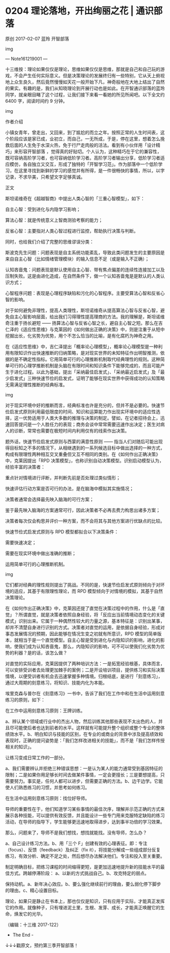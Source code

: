 # 0204 理论落地，开出绚丽之花 | 通识部落

原创 2017-02-07 蓝玲 开智部落

img

— Note161219001 —

十三维按：理论如果仅仅是理论，思维如果仅仅是思维，那就是自己和自己玩的游戏，不会产生任何实际意义。但是决策理论的发展终归有一些特别，它从天上俯视地上众生良久，然后竟然慢慢如天花一般开始下凡，神奇般地在大地上结出了自然的果实。有趣的是，我们从知晓理论到开展行动也是如此。在开智通识部落的蓝玲同学，就亲眼目睹了这个过程，让我们接下来看一看她的所见所闻吧。以下全文约 6400 字，阅读时间约 9 分钟。

img

作者介绍

小镇女青年，曾走出，又回来，到了尴尬的而立之年。按照正常的人生时间表，这个阶段应该是家已成，业初立，而自己，一无所成，于是，停在这里，想着怎么挽救后面的人生免于水深火热，免于行尸走肉般的活法。看到有小伙伴用「设计精巧」来形容开智部落 ，觉得真的好贴切。个人认为，这种精巧在于它的兼容性，既可容纳高阶学习者，也可容纳低阶学习者。高阶学习者输出分享，低阶学习者适应模仿，各自独立又交互，形成了独特的「开智学习范」。作为部落中一个低阶学习，在这里寻找到新鲜的学习的感觉并有所得，是一件很畅快的事情，所以，以字记录，不求华美，只希望文字足够真诚。

正文

斯坦诺维奇在《超越智商》中提出人类心智的「三重心智模型」，如下：

自主心智：受到进化与内隐学习影响；

算法心智：就是传统意义上智商测验考察的能力；

反省心智：主要指对人类心智过程进行监控，帮助执行决策与判断。

同时，也给我们介绍了完整的思维谬误分类：

斯波克先生问题：问题表现是自主系统功能紊乱，导致此类问题发生的主要原因是来自自主心智（比如情绪管理模块）的输入信息不足（或是输入不正确）；

认知吝啬鬼：问题表现是默认使用自主心智、带有焦点偏差的连续性连接加工以及压制失败。这是由进化造成，在自然条件下，做一个认知吝啬鬼是是默认的人类认识方式；

心智程序问题：表现是心理程序缺陷和污化的心智程序。主要受算法心智和反省心智的影响。

对于如何避免非理性，提高人类理性，斯坦诺维奇从提高算法心智与反省心智，避免自主心智影响层面，给出我们习得理性提高理商的方法。我的理解是，斯坦诺维奇注重于扬长避短 —— 扬算法心智与反省心智之长，避自主心智之短。那么在吉仁泽的《适应性思维》与克莱因的《如何做出正确的决策》中，则是注重于从短中挖掘出长，化劣势为优势，用个不怎么恰当的比喻，是有化腐朽为神奇之用。

在《适应性思维》中，吉仁泽提出「概率论心理模型」，概率论心理模型是一种利用有限知识作出快速推断的归纳策略，是对现实世界的未知特征作出明智推测，依据的是不确定性指标。它用简单可行的心理推断机制取代经典理性的规则。这种简单可行的心理学推断机制是头脑在有限时间和知识条件下能够完成的，而且可能产生于进化过程。以此为基础，提出「采纳最佳启发式」、「采纳最近启发式」及「最少启发式」三种快速节俭的启发式，证明了能够在现实世界中获得成功的认知策略无需满足理性推断的经典标准。

img

对于现实环境中好的推断而言，经典标准也许是充分的，但并不是必要的。快速节俭启发式原则利用最低限度的时间、知识和运算能力作出现实环境中的适应性选择，这一优势适用于人类大多数的推理与决策的制定。譬如，在记者招待会上，迅速回答提问是一个人胜任力的表现；商务会谈中常常需要迅速作出决定；医生对病人的诊断，常常也需要在极短时间内利用仅有的线索作出决策。

题外话，快速节俭启发式原则与西蒙的满意性原则 —— 指当人们对随后可能出现得目标知之不多的情况下，从相继遇到的一系列候选目标中做出选择的一种方式，构成有限理性两种相互交叉重叠但又互不相同的类别。在《如何作出正确决策》中，克莱因提出「RPD 决策模型」，也称识别自动决策模型。识别启动模型认为，经验丰富的决策者：

重点针对情境进行评断，并判断先前是否处理过类似情形；

快速评估行动方案是否可行的办法，是在脑海中模拟其实施情况；

决策者通常会选择最先映入脑海的可行方案；

鉴于最先映入脑海的方案通常可行，因此决策者不必再去费力构思出诸多方案；

决策者每次仅会构思并评价一种方案，而不会将其与其他方案进行优缺点的比较。

快速节俭式启发式原则与 RPD 模型都拟合以下决策条件：

需要快速决定；

需要在现实环境中做出准确的推断；

运用简单可行的心理推断机制。

img

它们都对经典的理性规则提出了挑战。不同的是，快速节俭启发式原则倾向于对环境的适应，其基于有限理性理论，而 RPD 模型倾向于对情境的模拟，其基于自然决策理论。

在《如何作出正确决策》中，克莱因还提了直觉在决策过程中的作用，什么是「直觉」？所谓直觉，就是决策者依照自身经验，将「反应出当前情境动态变化的关键模式」识别出来。它属于一种偶然性较大的力量之源，基本特征是：识别出某事，却并不清楚自身进行识别的方式。决策者对直觉的运用，是依据自身经验，形成对事态发展情况的预期，因此能够在情况生变之初就有所意识，RPD 模型的简单版本，就相当于是一个直觉模型。自主心智是受到进化与内隐知识的影响，进化的影响，使我们成为认知吝啬鬼，那么，内隐知识的影响，可不可以使我们化劣势为优势的利器？是的话，该怎么做？

对直觉的实际应用，克莱因提供了两种培训方法：一是拓宽经验根基，具体而言，可以安排受训者去处理更加棘手的案例；二是开设培训项目，提供练习和实际决策情境，以便受训者有机会去迅速掌握多种情境。归根结底，是进行「刻意练习」，通过大周期的刻意练习，将知识、技能内化为本能。

埃里克森与普尔在《刻意练习》一书中，告诉了我们在工作中和在生活中运用刻意练习的原则，如下：

在工作中运用刻意练习原则：王牌训练。

a、辨认某个领域或行业中的杰出人物，然后训练其他那些表现不太出色的人，并且尽可能使后者也达到前者的水平。这样就有可能提升整个组织或整个专业的整体绩效水平。b、明白知识与技能的区别，在专业的或商业的背景中涉及提高绩效和表现时，正确的提问姿势是：「我们怎样改进相关的技能」，而不是「我们怎样传授相关的知识」。

让练习变成日常工作的一部分。

a、我们需要辨认并拒绝三种错误思想：一是认为某人的能力通常受到基因特征的限制；二是如果你用足够长时间去做某件事情，一定会更擅长；三是要想提高，只需要努力。事实是，任何人都可以进步，但需要正确的方法。b、边干边学。它能使人们熟悉练习的习惯，并思考如何练习。

在生活中运用刻意练习原则：找位好导师。

导师的重要性在于，他们知道学习某些事情的最佳次序，理解并示范正确的方式来展示各种技能，可以提供有效反馈，并且能设计一些专门用来克服特定缺陷的练习活动，在导师的指导下，学生能够更迅速地取得进步，达到事半功倍的学习效果。

那么，问题来了，导师不是我们想找，想找就能找。没有导师，怎么办？

a、自己设计练习方法。b、用「三个 F」创建有效的心理表征。即：专注（focus）、反馈（feedback）及纠正（fix it），将技能分解成一些组成部分反复练习，有效分析、确定不足之处，然后想尽办法解决他们。专注和投入至关重要。

制定明确目标，把练习课程的时间缩得更短，是更加迅速地提升新的技能水平的最佳方式。跨越停滞阶段： a、以新的方式挑战自己。b、攻克特定的弱点。

保持动机。a、新年决心效应。b、要么强化继续前行的理由，要么弱化停下脚步的理由。c、精心设置目标。

理论，如果只是静止在书本上，那也仅仅是知识，只有应用于实际，才能真正发挥它的作用。就像种子，只有埋进泥土里，生根、发芽、成长，才能真正唤醒它的生命，焕发它的光华。

（编辑：十三维 2017-122）

- The End -

↓↓↓戳原文，预约第三季开智部落！


